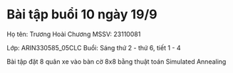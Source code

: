 # Bài tập buổi 10 ngày 19/9
Họ tên: Trương Hoài Chương MSSV: 23110081

Lớp: ARIN330585_05CLC Buổi: Sáng thứ 2 - thứ 6, tiết 1 - 4

Bài tập đặt 8 quân xe vào bàn cờ 8x8 bằng thuật toán Simulated Annealing